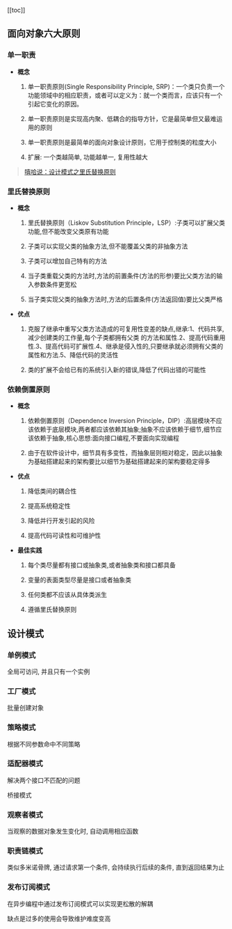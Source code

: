 [[toc]]

## 面向对象六大原则

### 单一职责

- **概念**

  1. 单一职责原则(Single Responsibility Principle, SRP)：一个类只负责一个功能领域中的相应职责，或者可以定义为：就一个类而言，应该只有一个引起它变化的原因。

  2. 单一职责原则是实现高内聚、低耦合的指导方针，它是最简单但又最难运用的原则

  3. 单一职责原则是最简单的面向对象设计原则，它用于控制类的粒度大小

  4. 扩展: 一个类越简单, 功能越单一, 复用性越大

> [嘻哈说：设计模式之里氏替换原则](https://zhuanlan.zhihu.com/p/41673613)

### 里氏替换原则

- **概念**

  1. 里氏替换原则（Liskov Substitution Principle，LSP）:子类可以扩展父类功能,但不能改变父类原有功能

  2. 子类可以实现父类的抽象方法,但不能覆盖父类的非抽象方法

  3. 子类可以增加自己特有的方法

  4. 当子类重载父类的方法时,方法的前置条件(方法的形参)要比父类方法的输入参数条件更宽松

  5. 当子类实现父类的抽象方法时,方法的后置条件(方法返回值)要比父类严格

- **优点**

  1. 克服了继承中重写父类方法造成的可复用性变差的缺点,继承:1、代码共享,减少创建类的工作量,每个子类都拥有父类
     的方法和属性.2、提高代码重用性.3、提高代码可扩展性.4、继承是侵入性的,只要继承就必须拥有父类的属性和方法.5、降低代码的灵活性

  2. 类的扩展不会给已有的系统引入新的错误,降低了代码出错的可能性

### 依赖倒置原则

- **概念**

  1. 依赖倒置原则（Dependence Inversion Principle，DIP）:高层模块不应该依赖于底层模块,两者都应该依赖其抽象;抽象不应该依赖于细节,细节应该依赖于抽象,核心思想:面向接口编程,不要面向实现编程

  2. 由于在软件设计中，细节具有多变性，而抽象层则相对稳定，因此以抽象为基础搭建起来的架构要比以细节为基础搭建起来的架构要稳定得多

- **优点**

  1. 降低类间的耦合性

  2. 提高系统稳定性

  3. 降低并行开发引起的风险

  4. 提高代码可读性和可维护性

- **最佳实践**

  1. 每个类尽量都有接口或抽象类,或者抽象类和接口都具备

  2. 变量的表面类型尽量是接口或者抽象类

  3. 任何类都不应该从具体类派生

  4. 遵循里氏替换原则

## 设计模式

### 单例模式

全局可访问, 并且只有一个实例

### 工厂模式

批量创建对象

### 策略模式

根据不同参数命中不同策略

### 适配器模式

解决两个接口不匹配的问题

桥接模式

### 观察者模式

当观察的数据对象发生变化时, 自动调用相应函数

### 职责链模式

类似多米诺骨牌, 通过请求第一个条件, 会持续执行后续的条件, 直到返回结果为止

### 发布订阅模式

在异步编程中通过发布订阅模式可以实现更松散的解耦

缺点是过多的使用会导致维护难度变高
